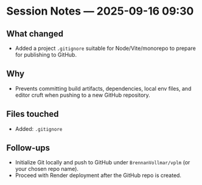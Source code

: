 # Session Notes — 2025-09-16 09:30

## What changed
- Added a project `.gitignore` suitable for Node/Vite/monorepo to prepare for publishing to GitHub.

## Why
- Prevents committing build artifacts, dependencies, local env files, and editor cruft when pushing to a new GitHub repository.

## Files touched
- Added: `.gitignore`

## Follow-ups
- Initialize Git locally and push to GitHub under `BrennanVollmar/vplm` (or your chosen repo name).
- Proceed with Render deployment after the GitHub repo is created.

